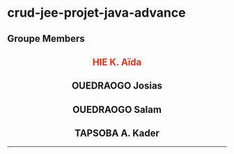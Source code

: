 # crud-jee-projet-java-advance
## Groupe Members

## <center style="color:#E1341E;"><span> HIE K. Aïda <span></center>

## <center><span> OUEDRAOGO Josias <span></center>

## <center><span> OUEDRAOGO Salam <span></center>

## <center><span> TAPSOBA A. Kader <span></center>

****
